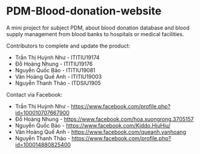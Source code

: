 # PDM-Blood-donation-website
A mini project for subject PDM, about blood donation database and blood supply management from blood banks to hospitals or medical facilities.  

Contributors to complete and update the product:
- Trần Thị Huỳnh Như	-	ITITIU19174 
- Đỗ Hoàng Nhung	 -	ITITIU19176
- Nguyễn Quốc Bảo		-	ITITIU19081 
- Văn Hoàng Quế Anh	-	ITITIU19003
- Nguyễn Thanh Thảo	 -	ITDSIU1905

Contact via Facebook:
- Trần Thị Huỳnh Như	-	https://www.facebook.com/profile.php?id=100010707667900
- Đỗ Hoàng Nhung	 -	https://www.facebook.com/hoa.xuongrong.3705157
- Nguyễn Quốc Bảo		-	 https://www.facebook.com/Kiddo.HiuHiu/
- Văn Hoàng Quế Anh	-	https://www.facebook.com/queanh.vanhoang
- Nguyễn Thanh Thảo	 -	https://www.facebook.com/profile.php?id=100014880825400
